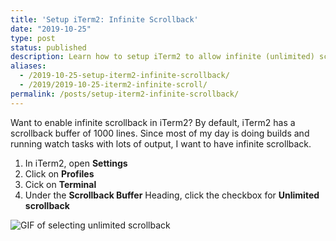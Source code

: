 ```yaml
---
title: 'Setup iTerm2: Infinite Scrollback'
date: "2019-10-25"
type: post
status: published
description: Learn how to setup iTerm2 to allow infinite (unlimited) scrollback
aliases:
  - /2019-10-25-setup-iterm2-infinite-scrollback/
  - /2019/2019-10-25-iterm2-infinite-scroll/
permalink: /posts/setup-iterm2-infinite-scrollback/
---
```


Want to enable infinite scrollback in iTerm2? By default, iTerm2 has a scrollback buffer of 1000 lines. Since most of my day is doing builds and running watch tasks with lots of output, I want to have infinite scrollback.

1. In iTerm2, open **Settings**
2. Click on **Profiles**
3. Cick on **Terminal**
4. Under the **Scrollback Buffer** Heading, click the checkbox for **Unlimited scrollback**

![GIF of selecting unlimited scrollback](/img/iterm2-unlimited-scrollback.gif)
